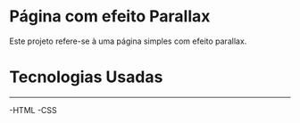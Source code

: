 # Página com efeito Parallax
Este projeto refere-se à uma página simples com efeito parallax.

# Tecnologias Usadas
---
-HTML
-CSS

